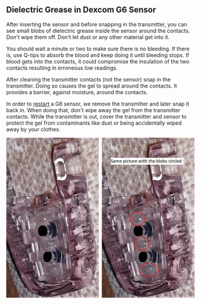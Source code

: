 ## Dielectric Grease in Dexcom G6 Sensor  
  
After inserting the sensor and before snapping in the transmitter, you can see small blobs of dielectric grease inside the sensor around the contacts.  
Don't wipe them off. Don't let dust or any other material get into it.  

You should wait a minute or two to make sure there is no bleeding. If there is, use Q-tips to absorb the blood and keep doing it until bleeding stops. If blood gets into the contacts, it could compromise the insulation of the two contacts resulting in erroneous low readings.  

After cleaning the transmitter contacts (not the sensor) snap in the transmitter. Doing so causes the gel to spread around the contacts. It provides a barrier, against moisture, around the contacts.  

In order to [restart](./Restart-G6-sensor.md) a G6 sensor, we remove the transmitter and later snap it back in. When doing that, don't wipe away the gel from the transmitter contacts. While the transmitter is out, cover the transmitter and sensor to protect the gel from contaminants like dust or being accidentally wiped away by your clothes.  

![](./images/dielec-grease-g6.png)  
